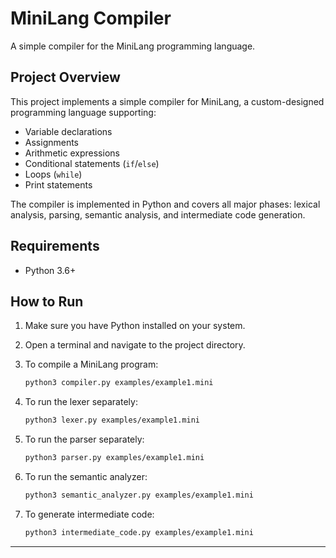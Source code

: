 # MiniLang Compiler

A simple compiler for the MiniLang programming language.

## Project Overview

This project implements a simple compiler for MiniLang, a custom-designed programming language supporting:

- Variable declarations
- Assignments
- Arithmetic expressions
- Conditional statements (`if`/`else`)
- Loops (`while`)
- Print statements

The compiler is implemented in Python and covers all major phases: lexical analysis, parsing, semantic analysis, and intermediate code generation.

## Requirements
- Python 3.6+

## How to Run

1. Make sure you have Python installed on your system.
2. Open a terminal and navigate to the project directory.
3. To compile a MiniLang program:
   ```bash
   python3 compiler.py examples/example1.mini
   ```

4. To run the lexer separately:
   ```bash
   python3 lexer.py examples/example1.mini
   ```

5. To run the parser separately:
   ```bash
   python3 parser.py examples/example1.mini
   ```

6. To run the semantic analyzer:
   ```bash
   python3 semantic_analyzer.py examples/example1.mini
   ```

7. To generate intermediate code:
   ```bash
   python3 intermediate_code.py examples/example1.mini
   ```
---
